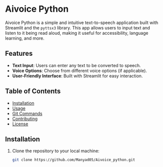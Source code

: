 # Aivoice Python

Aivoice Python is a simple and intuitive text-to-speech application built with Streamlit and the `pyttsx3` library. This app allows users to input text and listen to it being read aloud, making it useful for accessibility, language learning, and more.

## Features

- **Text Input**: Users can enter any text to be converted to speech.
- **Voice Options**: Choose from different voice options (if applicable).
- **User-Friendly Interface**: Built with Streamlit for easy interaction.

## Table of Contents

- [Installation](#installation)
- [Usage](#usage)
- [Git Commands](#git-commands)
- [Contributing](#contributing)
- [License](#license)

## Installation

1. Clone the repository to your local machine:

   ```bash
   git clone https://github.com/Manyad05/Aivoice_python.git
